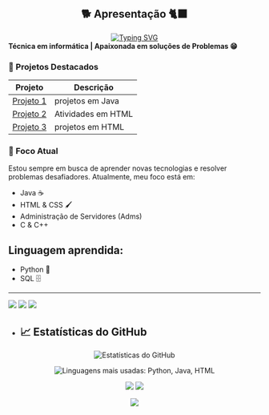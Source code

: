 <section id="apresentacao">
  <h1 align="center"> 🐕 Apresentação 🐈‍⬛</h1>
  <div align="center">
  <a href="https://git.io/typing-svg"><img src="https://readme-typing-svg.demolab.com?font=Fira+Code&size=22&pause=1000&color=F75C7E&width=435&lines= Meu +nome+é+Rayane+ Sousa+🙃;Sempre+em+busca+de +conhecimento!" alt="Typing SVG" /></a>
  </div>
  <b>Técnica em informática | Apaixonada em soluções de Problemas 😁</b>
</p>
  
### 📌 Projetos Destacados

| Projeto        | Descrição                                                   
|----------------|----------------------------------------------|
| [Projeto 1](https://github.com/Ydvtim/CTI-P7-POO-20242-LISTA01) | projetos em Java        
| [Projeto 2](https://github.com/Ydvtim/Atividades-WEB-I---HTML) | Atividades em HTML 
| [Projeto 3](https://github.com/Ydvtim/Projetos-WEB-I-HTML)| projetos em HTML

### 🎯 Foco Atual

Estou sempre em busca de aprender novas tecnologias e resolver problemas desafiadores. Atualmente, meu foco está em:
- Java ☕
- HTML & CSS 🖌️
- Administração de Servidores (Adms)
- C & C++
## Linguagem aprendida:
- Python 🐍
- SQL 🗄️
-------------------------------------------
<img src="https://img.shields.io/badge/Python-3776AB?style=for-the-badge&logo=python&logoColor=white"/> <img src="https://img.shields.io/badge/Java-007396?style=for-the-badge&logo=java&logoColor=white"/> <img src="https://img.shields.io/badge/HTML5-E34F26?style=for-the-badge&logo=html5&logoColor=white"/> 
- ## 📈 Estatísticas do GitHub
<p align="center">
  <img src="https://github-readme-stats.vercel.app/api?username=Ydvtim&show_icons=true&hide_title=true&theme=dracula&title_color=ff79c6&icon_color=ff79c6&text_color=ffb6c1&bg_color=282a36" alt="Estatísticas do GitHub" />
</p>
<p align="center">
  <img src="https://github-readme-stats.vercel.app/api/top-langs/?username=Ydvtim&layout=compact&langs_count=3&title_color=000000&text_color=000000&bg_color=ffc0cb" alt="Linguagens mais usadas: Python, Java, HTML" />
</p>

<p align="center">
  <a href="mailto: rayanesousa@aluno.ifce.edu.br"><img src="https://img.shields.io/badge/E--mail-D14836?style=for-the-badge&logo=gmail&logoColor=white"/></a>
  <a href="https://www.instagram.com/rayanesousa20.24?igsh=MXFlM3JmeGN0cHEyNQ=="><img src="https://img.shields.io/badge/Instagram-E4405F?style=for-the-badge&logo=instagram&logoColor=white"/></a>
</p>

<p align="center">
<a href="https://www.linkedin.com/in/rayane-sousa-51ba20268?utm_source=share&utm_campaign=share_via&utm_content=profile&utm_medium=android_app"><img src="https://img.shields.io/badge/LinkedIn-0077B5?style=for-the-badge&logo=LinkedIn &logoColor=white"/></a>
</p>
